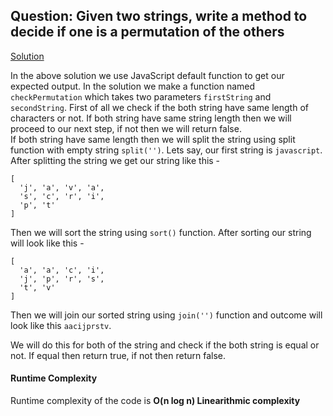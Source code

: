 ## Question: Given two strings, write a method to decide if one is a permutation of the others

[Solution](/Array%20and%20Strings/Array/CheckPermutation/checkPermutation.js)

In the above solution we use JavaScript default function to get our expected output. In the solution we make a function named `checkPermutation` which takes two parameters `firstString` and `secondString`. First of all we check if the both string have same length of characters or not. If both string have same string length then we will proceed to our next step, if not then we will return false. <br>
If both string have same length then we will split the string using split function with empty string `split('')`. Lets say, our first string is `javascript`. After splitting the string we get our string like this -

```
[
  'j', 'a', 'v', 'a',
  's', 'c', 'r', 'i',
  'p', 't'
]

```
Then we will sort the string using `sort()` function. After sorting our string will look like this -

```
[
  'a', 'a', 'c', 'i',
  'j', 'p', 'r', 's',
  't', 'v'
]
```
Then we will join our sorted string using `join('')` function and outcome will look like this `aacijprstv`. <br>

We will do this for both of the string and check if the both string is equal or not. If equal then return true, if not then return false.


#### Runtime Complexity

Runtime complexity of the code is **O(n log n) Linearithmic complexity**